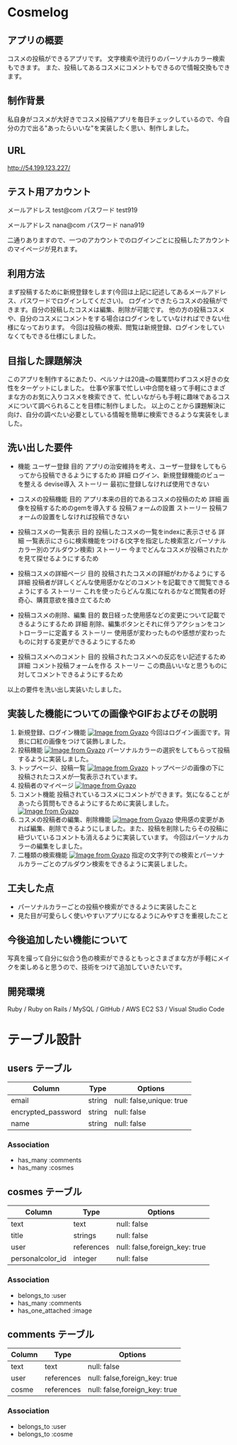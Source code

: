 # **Cosmelog**

## **アプリの概要**
コスメの投稿ができるアプリです。
文字検索や流行りのパーソナルカラー検索もできます。
また、投稿してあるコスメにコメントもできるので情報交換もできます。

## **制作背景**
私自身がコスメが大好きでコスメ投稿アプリを毎日チェックしているので、今自分の力で出る"あったらいいな"を実装したく思い、制作しました。

## **URL**
http://54.199.123.227/

## **テスト用アカウント**
メールアドレス test@com
パスワード test919

メールアドレス nana@com
パスワード nana919

二通りありますので、一つのアカウントでのログインごとに投稿したアカウントのマイページが見れます。

## **利用方法**
まず投稿するために新規登録をします(今回は上記に記述してあるメールアドレス、パスワードでログインしてください)。
ログインできたらコスメの投稿ができます。自分の投稿したコスメは編集、削除が可能です。
他の方の投稿コスメや、自分のコスメにコメントをする場合はログインをしていなければできない仕様になっております。
今回は投稿の検索、閲覧は新規登録、ログインをしていなくてもできる仕様にしました。

## **目指した課題解決**
このアプリを制作するにあたり、ペルソナは20歳~の職業問わずコスメ好きの女性をターゲットにしました。
仕事や家事で忙しい中合間を縫って手軽にさまざまな方のお気に入りコスメを検索できて、忙しいながらも手軽に趣味であるコスメについて調べられることを目標に制作しました。
以上のことから課題解決に向け、自分の調べたい必要としている情報を簡単に検索できるような実装をしました。

## **洗い出した要件**
- 機能 ユーザー登録  目的 アプリの治安維持を考え、ユーザー登録をしてもらってから投稿できるようにするため
詳細 ログイン、新規登録機能のビューを整える devise導入
ストーリー 最初に登録しなければ使用できない

- コスメの投稿機能  目的 アプリ本来の目的であるコスメの投稿のため
詳細 画像を投稿するためのgemを導入する 投稿フォームの設置
ストーリー 投稿フォームの設置をしなければ投稿できない

- 投稿コスメの一覧表示  目的 投稿したコスメの一覧をindexに表示させる
詳細 一覧表示にさらに検索機能をつける(文字を指定した検索窓とパーソナルカラー別のプルダウン検索)
ストーリー 今までどんなコスメが投稿されたかを見て探せるようにするため

- 投稿コスメの詳細ページ  目的 投稿されたコスメの詳細がわかるようにする
詳細 投稿者が詳しくどんな使用感かなどのコメントを記載できて閲覧できるようにする
ストーリー これを使ったらどんな風になれるかなど閲覧者の好奇心、購買意欲を掻き立てるため

- 投稿コスメの削除、編集  目的 数日経った使用感などの変更について記載できるようにするため
詳細 削除、編集ボタンとそれに伴うアクションをコントローラーに定義する
ストーリー 使用感が変わったものや感想が変わったものに対する変更ができるようにするため

- 投稿コスメへのコメント  目的 投稿されたコスメへの反応をい記述するため
詳細 コメント投稿フォームを作る
ストーリー この商品いいなと思うものに対してコメントできるようにするため

以上の要件を洗い出し実装いたしました。

## **実装した機能についての画像やGIFおよびその説明**
1. 新規登録、ログイン機能
[![Image from Gyazo](https://i.gyazo.com/5c902a63b6881212d192a893d7453979.gif)](https://gyazo.com/5c902a63b6881212d192a893d7453979)
今回はログイン画面です。背景に口紅の画像をつけて装飾しました。
2. 投稿機能
[![Image from Gyazo](https://i.gyazo.com/6bf77ba3b3403bffd188b957f5f1f2c9.gif)](https://gyazo.com/6bf77ba3b3403bffd188b957f5f1f2c9)
パーソナルカラーの選択をしてもらって投稿するように実装しました。
3. トップページ、投稿一覧
[![Image from Gyazo](https://i.gyazo.com/b3448c64f717926c9683c74011aa40de.gif)](https://gyazo.com/b3448c64f717926c9683c74011aa40de)
トップページの画像の下に投稿されたコスメが一覧表示されています。
4. 投稿者のマイページ
[![Image from Gyazo](https://i.gyazo.com/6c4e5c3e29a668c51301ecb54e3bd4de.gif)](https://gyazo.com/6c4e5c3e29a668c51301ecb54e3bd4de)
5. コメント機能
投稿されているコスメにコメントができます。気になることがあったら質問もできるようにするために実装しました。
[![Image from Gyazo](https://i.gyazo.com/68d24ff83f124236f7b83fb2a0e86fe7.gif)](https://gyazo.com/68d24ff83f124236f7b83fb2a0e86fe7)
6. コスメの投稿者の編集、削除機能
[![Image from Gyazo](https://i.gyazo.com/2b3c57b5e178107371a510e5e4462227.gif)](https://gyazo.com/2b3c57b5e178107371a510e5e4462227)
使用感の変更があれば編集、削除できるようにしました。また、投稿を削除したらその投稿に紐づいているコメントも消えるように実装しています。
今回はパーソナルカラーの編集をしました。
7. 二種類の検索機能
[![Image from Gyazo](https://i.gyazo.com/5e7fc46e65ae3cd18a04ab41d0f6e89c.gif)](https://gyazo.com/5e7fc46e65ae3cd18a04ab41d0f6e89c)
指定の文字列での検索とパーソナルカラーごとのプルダウン検索をできるように実装しました。

## **工夫した点**
- パーソナルカラーごとの投稿や検索ができるように実装したこと
- 見た目が可愛らしく使いやすいアプリになるようにみやすさを重視したこと

## **今後追加したい機能について**
写真を撮って自分に似合う色の検索ができるともっとさまざまな方が手軽にメイクを楽しめると思うので、技術をつけて追加していきたいです。

## **開発環境**
Ruby / Ruby on Rails / MySQL / GitHub / AWS EC2 S3 / Visual Studio Code


# **テーブル設計**
## **users テーブル**

| Column             | Type   | Options                 |
| ------------------ | ------ | ----------------------- |
| email              | string | null: false,unique: true|
| encrypted_password | string | null: false             |
| name               | string | null: false             |


### Association

- has_many :comments
- has_many :cosmes

## **cosmes テーブル**

| Column           | Type       | Options                       |
| ---------------- | ---------- | ----------------------------- |
| text             | text       | null: false                   |
| title            | strings    | null: false                   |
| user             | references | null: false,foreign_key: true |
| personalcolor_id | integer    | null: false                   |

### Association
- belongs_to :user
- has_many :comments
- has_one_attached :image

## **comments テーブル**

| Column      | Type      | Options                       |
| ----------- | --------- | ----------------------------- |
| text        | text      | null: false                   |
| user        | references| null: false,foreign_key: true |
| cosme       | references| null: false,foreign_key: true |

### Association

- belongs_to :user
- belongs_to :cosme

